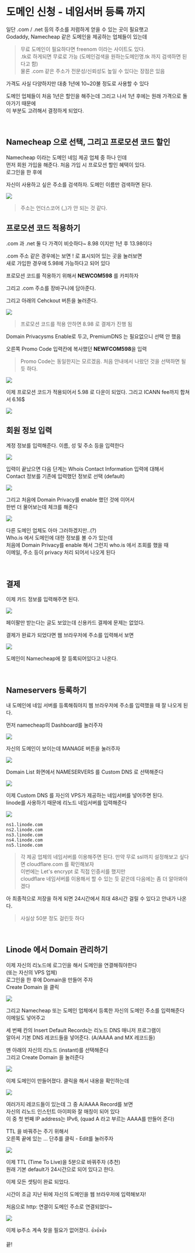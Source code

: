 # 도메인 신청 - 네임서버 등록 까지
일단 .com / .net 등의 주소를 저렴하게 얻을 수 있는 곳이 필요햇고  
Godaddy, Namecheap 같은 도메인을 제공하는 업체들이 있는데   

> 무료 도메인이 필요하다면 freenom 이라는 사이트도 있다.   
.tk로 하게되면 무료로 가능 (도메인검색을 원하는도메인명.tk 까지 검색하면 된다고 함)   
물론 .com 같은 주소가 전문성/신뢰성도 높일 수 있다는 장점은 있음

가격도 사실 다양하지만 대충 1년에 10~20불 정도로 사용할 수 있다  

도메인 업체들이 처음 1년은 할인을 해주는데 그리고 나서 1년 후에는 원래 가격으로 돌아가기 때문에   
이 부분도 고려해서 결정하게 되었다. 

<br/>

## Namecheap 으로 선택, 그리고 프로모션 코드 할인
Namecheap 이라는 도메인 네임 제공 업체 중 하나 인데   
먼저 회원 가입을 해준다. 처음 가입 시 프로모션 할인 혜택이 있다.  
로그인을 한 후에 

자신이 사용하고 싶은 주소를 검색하자. 도메인 이름만 검색하면 된다.  

<img src=0>

> 주소는 언더스코어 (_)가 안 되는 것 같다.   

## 프로모션 코드 적용하기
.com 과 .net 둘 다 가격이 비슷하다~ 8.98 이지만 1년 후 13.98이다   

.com 주소 같은 경우에는 보면 ! 로 표시되어 있는 곳을 눌러보면   
새로 가입한 경우에 5.98에 가능하다고 되어 있다  

프로모션 코드를 적용하기 위해서 **NEWCOM598** 를 카피하자  

그리고 .com 주소를 장바구니에 담아준다.  

그리고 아래의 Cehckout 버튼을 눌러준다. 

<img src=1>

> 프로모션 코드를 적용 안하면 8.98 로 결제가 진행 됨

Domain Privacysms Enable로 두고, PremiumDNS 는 필요없으니 선택 안 했음   

오른쪽 Promo Code 입력칸에 복사했던 **NEWFCOM598**을 입력  

> Promo Code는 동일한지는 모르겠음. 처음 안내에서 나왔던 것을 선택하면 될 듯 하다.

<img src=2>

이제 프로모션 코드가 적용되어서 5.98 로 다운이 되었다. 그리고 ICANN fee까지 합쳐서 6.16$ 

<img src=3>

<br/>

## 회원 정보 입력
계정 정보를 입력해준다. 이름, 성 및 주소 등을 입력한다

<img src=4>

입력이 끝났으면 다음 단계는 Whois Contact Information 입력에 대해서   
Contact 정보를 기존에 입력했던 정보로 선택 (default)

<img src=5>

그리고 처음에 Domain Privacy를 enable 했던 것에 이어서   
한번 더 물어보는데 체크를 해준다 

<img src=6>

다른 도메인 업체도 아마 그러하겠지만..(?)   
Who.is 에서 도메인에 대한 정보를 볼 수가 있는데   
처음에 Domain Privacy를 enable 해서 그런지 who.is 에서 조회를 했을 때  
이메일, 주소 등이 privacy 처리 되어서 나오게 된다   

<br/>

## 결제
이제 카드 정보를 입력해주면 된다. 

<img src=7>

페이팔만 받는다는 글도 보았는데 신용카드 결제에 문제는 없었다.  

결제가 완료가 되었다면 웹 브라우저에 주소를 입력해서 보면  

<img src=8>

도메인이 Namecheap에 잘 등록되어있다고 나온다.

<br/>

## Nameservers 등록하기
내 도메인에 네임 서버를 등록해줘야지 웹 브라우저에 주소를 입력했을 때 잘 나오게 된다. 

먼저 namecheap의 Dashboard를 눌러주자 

<img src=9>

자신의 도메인이 보이는데 MANAGE 버튼을 눌러주자

<img src=10>

Domain List 화면에서 NAMESERVERS 를 Custom DNS 로 선택해준다 

<img src=11>

이제 Custom DNS 를 자신의 VPS가 제공하는 네임서버를 넣어주면 된다.   
linode를 사용하기 때문에 리노드 네임서버를 입력해준다 

<img src=12>

```
ns1.linode.com
ns2.linode.com
ns3.linode.com
ns4.linode.com
ns5.linode.com
```

> 각 제공 업체의 네임서버를 이용해주면 된다. 
만약 무로 ssl까지 설정해보고 싶다면 cloudflare.com 를 확인해보자  
이번에는 Let's encrypt 로 직접 인증서를 했지만  
cloudflare 네임서버를 이용해서 할 수 있는 듯 같은데 다음에는 좀 더 알아봐야겠다

아 최종적으로 저장을 하게 되면 24시간에서 최대 48시간 걸릴 수 있다고 안내가 나온다.   

> 사실상 50분 정도 걸린듯 하다

<br/>

## Linode 에서 Domain 관리하기
이제 자신의 리노드에 로그인을 해서 도메인을 연결해줘야한다  
(또는 자신의 VPS 업체)   
로그인을 한 후에 Domain을 만들어 주자   
Create Domain 을 클릭  

<img src=13>

그리고 Namecheap 또는 도메인 업체에서 등록한 자신의 도메인 주소를 입력해준다  
이메일도 넣어주고 

세 번째 칸의 Insert Default Records는 리노드 DNS 매니저 프로그램이   
알아서 기본 DNS 레코드들을 넣어준다. (A/AAAA and MX 레코드들)

맨 아래의 자신의 리노드 (instant)를 선택해준다  
그리고 Create Domain 을 눌러준다  

<img src=14>

이제 도메인이 만들어졌다. 클릭을 해서 내용을 확인하는데   

<img src=15>

여러가지 레코드들이 있는데 그 중 A/AAAA Record를 보면   
자신의 리노드 인스턴트 아이피와 잘 매칭이 되어 있다   
이 중 첫 번째 IP address는 IPv6, (quad A 라고 부르는 AAAA를 만들어 준다)   

TTL 을 바꿔주는 주기 위해서   
오른쪽 끝에 있는 ... 단추를 클릭 - Edit를 눌러주자

<img src=16>

이제 TTL (Time To Live)을 5분으로 바꿔주자 (추천)   
원래 기본 default가 24시간으로 되어 있다고 한다. 

이제 모든 셋팅이 완료 되었다. 

시간이 조금 지난 뒤에 자신의 도메인을 웹 브라우저에 입력해보자!

처음으로 http: 연결이 도메인 주소로 연결되었다~  

<img src=17>

이제 ip주소 계속 찾을 필요가 없어졌다. 👍👍👍 

끝!

